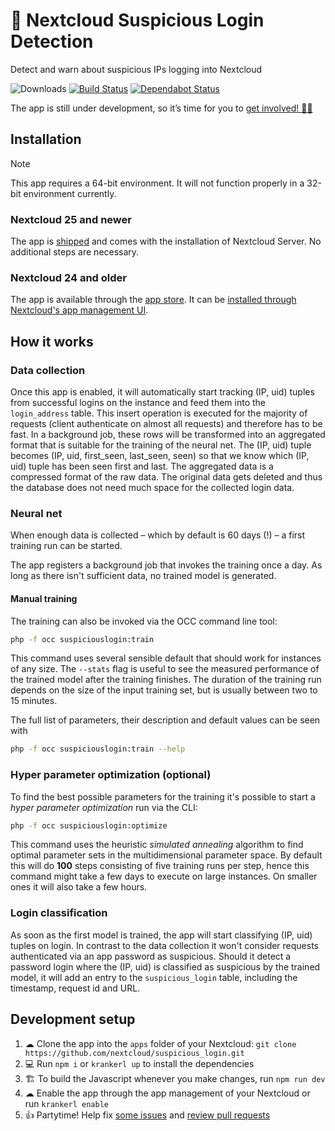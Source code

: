 # 🔮 Nextcloud Suspicious Login Detection

Detect and warn about suspicious IPs logging into Nextcloud

![Downloads](https://img.shields.io/github/downloads/nextcloud/suspicious_login/total.svg)
[![Build Status](https://travis-ci.com/nextcloud/suspicious_login.svg?branch=master)](https://travis-ci.com/nextcloud/suspicious_login)
[![Dependabot Status](https://api.dependabot.com/badges/status?host=github&repo=nextcloud/suspicious_login)](https://dependabot.com)

The app is still under development, so it’s time for you to [get involved! 👩‍💻](https://github.com/nextcloud/suspicious_login#development-setup)

## Installation

> [!NOTE] 
> This app requires a 64-bit environment. It will not function properly in a 32-bit environment currently.

### Nextcloud 25 and newer

The app is [shipped](https://docs.nextcloud.com/server/latest/developer_manual/app_publishing_maintenance/release_process.html#shipped-apps) and comes with the installation of Nextcloud Server. No additional steps are necessary.

### Nextcloud 24 and older

The app is available through the [app store](https://apps.nextcloud.com/apps/suspicious_login). It can be [installed through Nextcloud's app management UI](https://docs.nextcloud.com/server/latest/admin_manual/apps_management.html#managing-apps).

## How it works

### Data collection

Once this app is enabled, it will automatically start tracking (IP, uid) tuples from
successful logins on the instance and feed them into the `login_address` table. This
insert operation is executed for the majority of requests (client authenticate on
almost all requests) and therefore has to be fast. In a background job, these rows
will be transformed into an aggregated format that is suitable for the training of
the neural net. The (IP, uid) tuple becomes (IP, uid, first_seen, last_seen, seen) so
that we know which (IP, uid) tuple has been seen first and last. The aggregated data
is a compressed format of the raw data. The original data gets deleted and thus the
database does not need much space for the collected login data.

### Neural net

When enough data is collected – which by default is 60 days (!) – a first
training run can be started.

The app registers a background job that invokes the training once a day.
As long as there isn't sufficient data, no trained model is generated.

#### Manual training

The training can also be invoked via the OCC command line tool:

```bash
php -f occ suspiciouslogin:train
```

This command uses several sensible default that should work for instances of any size.
The ``--stats`` flag is useful to see the measured performance of the trained model
after the training finishes. The duration of the training run depends on the size
of the input training set, but is usually between two to 15 minutes.

The full list of parameters, their description and default values can be seen with

```bash
php -f occ suspiciouslogin:train --help
```

### Hyper parameter optimization (optional)

To find the best possible parameters for the training it's possible to start a *hyper
parameter optimization* run via the CLI:

```bash
php -f occ suspiciouslogin:optimize
```

This command uses the heuristic *simulated annealing* algorithm to find optimal
parameter sets in the multidimensional parameter space. By default this will do **100**
steps consisting of five training runs per step, hence this command might take a few
days to execute on large instances. On smaller ones it will also take a few hours.


### Login classification

As soon as the first model is trained, the app will start classifying (IP, uid) tuples
on login. In contrast to the data collection it won't consider requests authenticated
via an app password as suspicious. Should it detect a password login where the (IP,
uid) is classified as suspicious by the trained model, it will add an entry to the
``suspicious_login`` table, including the timestamp, request id and URL.


## Development setup

1. ☁ Clone the app into the `apps` folder of your Nextcloud: `git clone https://github.com/nextcloud/suspicious_login.git`
2. 💻 Run `npm i` or `krankerl up` to install the dependencies
3. 🏗 To build the Javascript whenever you make changes, run `npm run dev`
4. ☁ Enable the app through the app management of your Nextcloud or run `krankerl enable`
5. 👍 Partytime! Help fix [some issues](https://github.com/nextcloud/suspicious_login/issues) and [review pull requests](https://github.com/nextcloud/suspicious_login/pulls)

